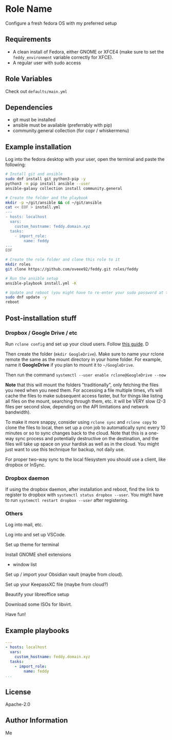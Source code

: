 # Role Name

Configure a fresh fedora OS with my preferred setup

## Requirements

- A clean install of Fedora, either GNOME or XFCE4 (make sure to set the `feddy_environment` variable correctly for XFCE).
- A regular user with sudo access

## Role Variables

Check out `defaults/main.yml`

## Dependencies

- git must be installed
- ansible must be available (preferrably with pip)
- community.general collection (for copr / whiskermenu)

## Example installation

Log into the fedora desktop with your user, open the terminal and paste the following:

```bash
# Install git and ansible
sudo dnf install git python3-pip -y
python3 -m pip install ansible --user
ansible-galaxy collection install community.general

# Create the folder and the playbook
mkdir -p ~/git/ansible && cd ~/git/ansible
cat << EOF > install.yml
---
- hosts: localhost
  vars:
    custom_hostname: feddy.domain.xyz
  tasks:
    - import_role:
        name: feddy
...
EOF

# Create the role folder and clone this role to it
mkdir roles
git clone https://github.com/oveee92/feddy.git roles/feddy

# Run the ansible setup
ansible-playbook install.yml -K

# Update and reboot (you might have to re-enter your sudo password at this point, the playbook takes 5+ minutes to run the first time)
sudo dnf update -y
reboot
```

## Post-installation stuff


### Dropbox / Google Drive / etc

Run `rclone config` and set up your cloud users. Follow [this guide](https://ostechnix.com/how-to-mount-google-drive-locally-as-virtual-file-system-in-linux/).
D

Then create the folder (`mkdir GoogleDrive`). Make sure to name your rclone remote the same as the mount directory in your home folder. For example, name it **GoogleDrive** if you plan to mount it to `~/GoogleDrive`.

Then run the command `systemctl --user enable rclone@GoogleDrive --now`

**Note** that this will mount the folders "traditionally", only fetching the files you need when you need them. For accessing a file multiple times, vfs will cache the files to make subsequent access faster, but for things like listing all files on the mount, searching through them, etc. it will be VERY slow (2-3 files per second slow, depending on the API limitations and network bandwidth). 

To make it more snappy, consider using `rclone sync` and `rclone copy` to clone the files to local, then set up a cron job to automatically sync every 10 minutes or so to sync changes back to the cloud. Note that this is a one-way sync process and potentially destructive on the destination, and the files will take up space on your hardisk as well as in the cloud. You might just want to use this technique for backup, not daily use.

For proper two-way sync to the local filesystem you should use a client, like dropbox or InSync.

### Dropbox daemon

If using the dropbox daemon, after installation and reboot, find the link to register to dropbox with `systemctl status dropbox --user`. You might have to run `systemctl restart dropbox --user` after registering.


### Others 

Log into mail, etc.

Log into and set up VSCode.

Set up theme for terminal

Install GNOME shell extensions
 - window list

Set up / import your Obsidian vault (maybe from cloud).

Set up your KeepassXC file (maybe from cloud?)

Beautify your libreoffice setup

Download some ISOs for libvirt.

Have fun!


## Example playbooks

```yaml
---
- hosts: localhost
  vars:
    custom_hostname: feddy.domain.xyz
  tasks:
    - import_role:
        name: feddy
...
```

License
-------

Apache-2.0


Author Information
------------------

Me
